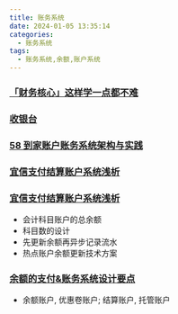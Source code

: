 ```yaml
---
title: 账务系统
date: 2024-01-05 13:35:14
categories:
  - 账务系统
tags:
  - 账务系统,余额,账户系统
---
```



### [「财务核心」这样学一点都不难](https://blog.pingxx.com/2018/09/11/cwhx/)

### [收银台](https://blog.pingxx.com/2018/07/09/cashiermanagement/)

### [58 到家账户账务系统架构与实践](https://zhuanlan.zhihu.com/p/36001690)

### [宜信支付结算账户系统浅析](https://college.creditease.cn/detail/198)

### [宜信支付结算账户系统浅析](https://college.creditease.cn/detail/198)
- 会计科目账户的总余额
- 科目数的设计
- 先更新余额再异步记录流水
- 热点账户余额更新技术方案

### [余额的支付&账务系统设计要点](https://blog.pingxx.com/2018/02/27/%e7%94%a8%e6%88%b7%e8%b4%a6%e6%88%b7%e7%b3%bb%e7%bb%9f%e8%af%a5%e6%80%8e%e4%b9%88%e7%94%a8%ef%bc%9f/)
- 余额账户, 优惠卷账户; 结算账户, 托管账户

